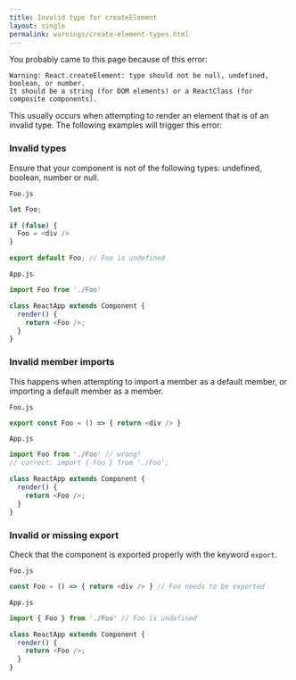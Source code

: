 ```yaml
---
title: Invalid type for createElement
layout: single
permalink: warnings/create-element-types.html
---
```


You probably came to this page because of this error:

```
Warning: React.createElement: type should not be null, undefined, boolean, or number.
It should be a string (for DOM elements) or a ReactClass (for composite components).
```

This usually occurs when attempting to render an element that is of an invalid type. The following examples will trigger this error:

### Invalid types

Ensure that your component is not of the following types: undefined, boolean, number or null.

`Foo.js`

```js
let Foo;

if (false) {
  Foo = <div />
}

export default Foo; // Foo is undefined
```

`App.js`

```js
import Foo from './Foo'

class ReactApp extends Component {
  render() {
    return <Foo />;
  }
}
```

### Invalid member imports

This happens when attempting to import a member as a default member, or importing a default member as a member.

`Foo.js`

```js
export const Foo = () => { return <div /> }
```

`App.js`

```js
import Foo from './Foo' // wrong!
// correct: import { Foo } from './Foo';

class ReactApp extends Component {
  render() {
    return <Foo />;
  }
}
```

### Invalid or missing export

Check that the component is exported properly with the keyword `export`.

`Foo.js`

```js
const Foo = () => { return <div /> } // Foo needs to be exported
```

`App.js`

```js
import { Foo } from './Foo' // Foo is undefined

class ReactApp extends Component {
  render() {
    return <Foo />;
  }
}
```
